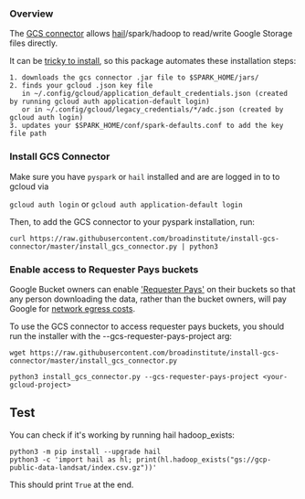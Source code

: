 ### Overview
The [GCS connector](https://cloud.google.com/dataproc/docs/concepts/connectors/cloud-storage) allows [hail](https://hail.is/docs/0.2/utils/index.html)/spark/hadoop to read/write Google Storage files directly.

It can be [tricky to install](https://github.com/GoogleCloudDataproc/hadoop-connectors/blob/master/gcs/INSTALL.md), so this package automates these installation steps:

```
1. downloads the gcs connector .jar file to $SPARK_HOME/jars/ 
2. finds your gcloud .json key file 
   in ~/.config/gcloud/application_default_credentials.json (created by running gcloud auth application-default login) 
   or in ~/.config/gcloud/legacy_credentials/*/adc.json (created by gcloud auth login) 
3. updates your $SPARK_HOME/conf/spark-defaults.conf to add the key file path
```


### Install GCS Connector

Make sure you have `pyspark` or `hail` installed and are are logged in to to gcloud via  

`gcloud auth login`  or  `gcloud auth application-default login`


Then, to add the GCS connector to your pyspark installation, run:
```
curl https://raw.githubusercontent.com/broadinstitute/install-gcs-connector/master/install_gcs_connector.py | python3
```


### Enable access to Requester Pays buckets

Google Bucket owners can enable ['Requester Pays'](https://cloud.google.com/storage/docs/requester-pays) on their buckets so that any person downloading the data, rather than the bucket owners, will pay Google for [network egress costs](https://cloud.google.com/compute/network-pricing).

To use the GCS connector to access requester pays buckets, you should run the installer with the  --gcs-requester-pays-project arg:

```
wget https://raw.githubusercontent.com/broadinstitute/install-gcs-connector/master/install_gcs_connector.py 

python3 install_gcs_connector.py --gcs-requester-pays-project <your-gcloud-project>
```

## Test

You can check if it's working by running hail hadoop_exists:

```
python3 -m pip install --upgrade hail
python3 -c 'import hail as hl; print(hl.hadoop_exists("gs://gcp-public-data-landsat/index.csv.gz"))'
```

This should print `True` at the end.




